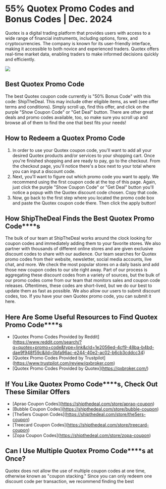 # 55% Quotex Promo Codes and Bonus Codes \| Dec. 2024

Quotex is a digital trading platform that provides users with access to
a wide range of financial instruments, including options, forex, and
cryptocurrencies. The company is known for its user-friendly interface,
making it accessible to both novice and experienced traders. Quotex
offers real-time market data, enabling traders to make informed
decisions quickly and efficiently.

[![](https://static.quotex.io/files/4_en/300_250.jpg)](https://traff.sbs/brokerqxlid)

## Best Quotex Promo Code

The best Quotex coupon code currently is "50% Bonus Code" with
this code: ShipTheDeal. This may include other eligible items, as well
(see offer terms and conditions). Simply scroll up, find this offer, and
click on the purple "Show Coupon Code" or "Get Deal" button. There are
other great deals and promo codes available, too, so make sure you
scroll up and browse all of them to find the one that best fits your
needs!

## How to Redeem a Quotex Promo Code

1.  In order to use your Quotex coupon code, you\'ll want to add all
    your desired Quotex products and/or services to your shopping cart.
    Once you\'re finished shopping and are ready to pay, go to the
    checkout. From the checkout page, you\'ll notice there\'s a box next
    to your total where you can input a discount code.
2.  Next, you'll want to figure out which promo code you want to apply.
    We recommend using the first coupon code at the top of this page.
    Again, just click the purple "Show Coupon Code" or "Get Deal" button
    you'll notice a popup with the Quotex discount code chosen. Copy
    that code.
3.  Now, go back to the first step where you located the promo code box
    and paste the Quotex coupon code there. Then click the apply button!

## How ShipTheDeal Finds the Best Quotex Promo Code\*\*\*\*s

The bulk of our team at ShipTheDeal works around the clock looking for
coupon codes and immediately adding them to your favorite stores. We
also partner with thousands of different online stores and are given
exclusive discount codes to share with our audience. Our team searches
for Quotex promo codes from their website, newsletter, social media
accounts, live chat, and more. We check the most popular stores on a
daily basis and add those new coupon codes to our site right away. Part
of our process is aggregating these discount codes from a variety of
sources, but the bulk of our promo codes come from our team that
monitors sales and coupon code releases. Oftentimes, these codes are
short-lived, but we do our best to update them as fast as possible. We
also allow our users to submit discount codes, too. If you have your own
Quotex promo code, you can submit it here.

## Here Are Some Useful Resources to Find Quotex Promo Code\*\*\*\*s

-   \[Quotex Promo Codes Provided by
    Reddit\](https://www.reddit.com/search/?q=quotex+promo+code&type=link&cId=1e2056ed-4cf9-48ba-b4bd-dae9f948f59c&iId=0bfa96ac-e244-40e2-ac02-b6cb3cddcc34)
-   \[Quotex Promo Codes Provided by
    Trustpilot\](https://www.trustpilot.com/review/qxbroker.com)
-   \[Quotex Promo Codes Provided by Quotex\](https://qxbroker.com/)

## If You Like Quotex Promo Code\*\*\*\*s, Check Out These Similar Offers

-   \[Aprao Coupon Codes\](https://shipthedeal.com/store/aprao-coupon)
-   \[Bubble Coupon Codes\](https://shipthedeal.com/store/bubble-coupon)
-   \[The5ers Coupon
    Codes\](https://shipthedeal.com/store/the5ers-coupon)
-   \[Treecard Coupon
    Codes\](https://shipthedeal.com/store/treecard-coupon)
-   \[Zopa Coupon Codes\](https://shipthedeal.com/store/zopa-coupon)

## Can I Use Multiple Quotex Promo Code\*\*\*\*s at Once?

Quotex does not allow the use of multiple coupon codes at one time,
otherwise known as "coupon stacking." Since you can only redeem
one discount code per transaction, we recommend finding the best

